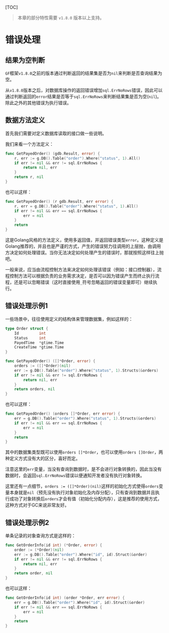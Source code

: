 [TOC]

> 本章的部分特性需要 `v1.8.0` 版本以上支持。

# 错误处理

## 结果为空判断

`GF`框架`v1.8.0`之前的版本通过判断返回的结果集是否为`nil`来判断是否查询结果为空。

从`v1.8.0`版本之后，对数据库操作的返回错误增加`sql.ErrNoRows`错误，因此可以通过判断返回的`error`结果是否等于`sql.ErrNoRows`来判断结果集是否为空(`nil`)。除此之外的其他错误为执行错误。

## 数据方法定义

首先我们需要对定义数据库读取的接口做一些说明。

我们来看一个方法定义：
```go
func GetPayedOrder() (gdb.Result, error) {
	r, err := g.DB().Table("order").Where("status", 1).All()
	if err != nil && err != sql.ErrNoRows {
		return nil, err
	}
	return r, nil
}
```
也可以这样：
```go
func GetPayedOrder() (r gdb.Result, err error) {
	r, err = g.DB().Table("order").Where("status", 1).All()
	if err != nil && err == sql.ErrNoRows {
		err = nil
	}
	return
}
```
这是Golang风格的方法定义，使用多返回值，并返回错误类型`error`。这种定义是Golang推荐的，并且也是严谨的方式，产生的错误努力往调用的上层抛，由调用方决定如何处理错误。当你无法决定如何处理产生的错误时，那就按照这样往上抛吧。

一般来说，应当由流程控制方法来决定如何处理该错误（例如：接口控制器），流程控制方法可以根据负责的业务需求决定，是否可以因为错误产生而终止执行流程，还是可以忽略错误（这时直接使用`_`符号忽略返回的错误变量即可）继续执行。

## 错误处理示例1
一些场景中，往往使用定义的结构体来管理数据集，例如这样的：
```go
type Order struct {
	Id         int
	Status     int
	PayedTime  *gtime.Time
	CreateTime *gtime.Time
}
```

```go
func GetPayedOrder() ([]*Order, error) {
	orders := ([]*Order)(nil)
	err := g.DB().Table("order").Where("status", 1).Structs(&orders)
	if err != nil && err != sql.ErrNoRows {
		return nil, err
	}
	return orders, nil
}
```
也可以这样：
```go
func GetPayedOrder() (orders []*Order, err error) {
	err = g.DB().Table("order").Where("status", 1).Structs(&orders)
	if err != nil && err == sql.ErrNoRows {
		err = nil
	}
	return
}
```
其中的数据集类型既可以使用`orders []*Order`，也可以使用`orders []Order`，两种定义方式没有大的区分，喜好而定。

注意这里的`err`变量，当没有查询到数据时，是不会进行对象转换的，因此当没有数据时，会返回`sql.ErrNoRows`错误以便通知开发者没有执行对象转换。

这里还有一点细节，`orders := ([]*Order)(nil)`这样的初始化方式使得`orders`变量本身就是`nil`（预先没有执行对象初始化及内存分配），只有查询到数据并且执行成功了对象转换后`orders`才会有值（初始化分配内存），这是推荐的使用方式，这种方式对于GC来说非常友好。

## 错误处理示例2

单条记录的对象查询方式是这样的：
```go
func GetOrderInfo(id int) (*Order, error) {
	order := (*Order)(nil)
	err := g.DB().Table("order").Where("id", id).Struct(&order)
	if err != nil && err != sql.ErrNoRows {
		return nil, err
	}
	return order, nil
}
```
也可以这样：
```go
func GetOrderInfo(id int) (order *Order, err error) {
	err = g.DB().Table("order").Where("id", id).Struct(&order)
	if err != nil && err == sql.ErrNoRows {
		err = nil
	}
	return
}
```







